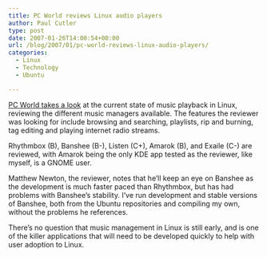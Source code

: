 ```yaml
---
title: PC World reviews Linux audio players
author: Paul Cutler
type: post
date: 2007-01-26T14:00:54+00:00
url: /blog/2007/01/pc-world-reviews-linux-audio-players/
categories:
  - Linux
  - Technology
  - Ubuntu

---
```

[PC World takes a look][1] at the current state of music playback in Linux, reviewing the different music managers available. The features the reviewer was looking for include browsing and searching, playlists, rip and burning, tag editing and playing internet radio streams.

Rhythmbox (B), Banshee (B-), Listen (C+), Amarok (B), and Exaile (C-) are reviewed, with Amarok being the only KDE app tested as the reviewer, like myself, is a GNOME user.

Matthew Newton, the reviewer, notes that he&#8217;ll keep an eye on Banshee as the development is much faster paced than Rhythmbox, but has had problems with Banshee&#8217;s stability. I&#8217;ve run development and stable versions of Banshee, both from the Ubuntu repositories and compiling my own, without the problems he references.

There&#8217;s no question that music management in Linux is still early, and is one of the killer applications that will need to be developed quickly to help with user adoption to Linux.

 [1]: http://www.pcworld.com/article/id,128636/article.html